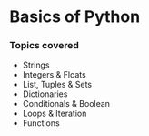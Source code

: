 <h1>Basics of Python</h1>

<h3>Topics covered</h3>
  <ul>
  <li>Strings</li>
  <li>Integers & Floats</li>
  <li>List, Tuples & Sets</li>
  <li>Dictionaries</li>
  <li>Conditionals & Boolean</li>
  <li>Loops & Iteration</li>
  <li>Functions</li>
  </ul>



